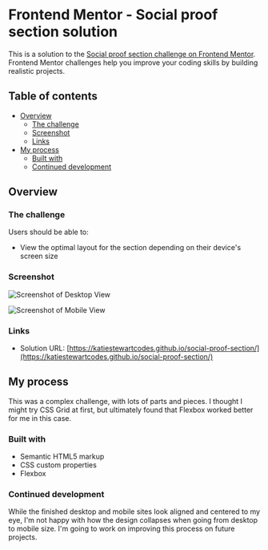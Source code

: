 # Frontend Mentor - Social proof section solution

This is a solution to the [Social proof section challenge on Frontend Mentor](https://www.frontendmentor.io/challenges/social-proof-section-6e0qTv_bA). Frontend Mentor challenges help you improve your coding skills by building realistic projects. 

## Table of contents

- [Overview](#overview)
  - [The challenge](#the-challenge)
  - [Screenshot](#screenshot)
  - [Links](#links)
- [My process](#my-process)
  - [Built with](#built-with)
  - [Continued development](#continued-development)


## Overview

### The challenge

Users should be able to:

- View the optimal layout for the section depending on their device's screen size

### Screenshot

![Screenshot of Desktop View](https://user-images.githubusercontent.com/97202985/155890145-23ef9c53-0f6e-4922-bb8c-04b381ffc361.png)

![Screenshot of Mobile View](https://user-images.githubusercontent.com/97202985/155890154-3031d8f1-517e-430c-aed6-344687304b51.png)


### Links

- Solution URL: [https://katiestewartcodes.github.io/social-proof-section/](https://katiestewartcodes.github.io/social-proof-section/)

## My process

This was a complex challenge, with lots of parts and pieces. I thought I might try CSS Grid at first, but ultimately found that Flexbox worked better for me in this case. 

### Built with

- Semantic HTML5 markup
- CSS custom properties
- Flexbox

### Continued development

While the finished desktop and mobile sites look aligned and centered to my eye, I'm not happy with how the design collapses when going from desktop to mobile size. I'm going to work on improving this process on future projects. 

